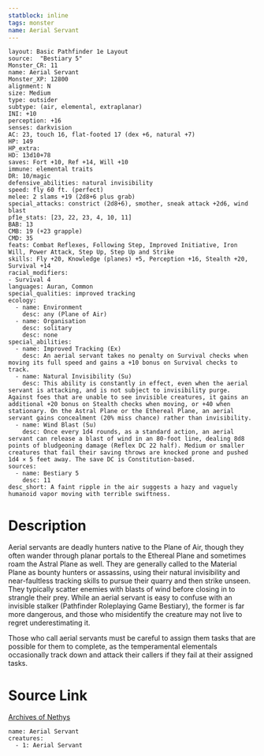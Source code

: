 ```yaml
---
statblock: inline
tags: monster
name: Aerial Servant
---
```

```statblock
layout: Basic Pathfinder 1e Layout
source:  "Bestiary 5"
Monster_CR: 11
name: Aerial Servant
Monster_XP: 12800
alignment: N
size: Medium
type: outsider
subtype: (air, elemental, extraplanar)
INI: +10
perception: +16
senses: darkvision
AC: 23, touch 16, flat-footed 17 (dex +6, natural +7)
HP: 149
HP_extra: 
HD: 13d10+78
saves: Fort +10, Ref +14, Will +10
immune: elemental traits
DR: 10/magic
defensive_abilities: natural invisibility
speed: fly 60 ft. (perfect)
melee: 2 slams +19 (2d8+6 plus grab)
special_attacks: constrict (2d8+6), smother, sneak attack +2d6, wind blast
pf1e_stats: [23, 22, 23, 4, 10, 11]
BAB: 13
CMB: 19 (+23 grapple)
CMD: 35
feats: Combat Reflexes, Following Step, Improved Initiative, Iron Will, Power Attack, Step Up, Step Up and Strike
skills: Fly +20, Knowledge (planes) +5, Perception +16, Stealth +20, Survival +14
racial_modifiers:
- Survival 4
languages: Auran, Common
special_qualities: improved tracking
ecology:
  - name: Environment
    desc: any (Plane of Air)
  - name: Organisation
    desc: solitary
    desc: none
special_abilities:
  - name: Improved Tracking (Ex)
    desc: An aerial servant takes no penalty on Survival checks when moving its full speed and gains a +10 bonus on Survival checks to track.
  - name: Natural Invisibility (Su)
    desc: This ability is constantly in effect, even when the aerial servant is attacking, and is not subject to invisibility purge. Against foes that are unable to see invisible creatures, it gains an additional +20 bonus on Stealth checks when moving, or +40 when stationary. On the Astral Plane or the Ethereal Plane, an aerial servant gains concealment (20% miss chance) rather than invisibility.
  - name: Wind Blast (Su)
    desc: Once every 1d4 rounds, as a standard action, an aerial servant can release a blast of wind in an 80-foot line, dealing 8d8 points of bludgeoning damage (Reflex DC 22 half). Medium or smaller creatures that fail their saving throws are knocked prone and pushed 1d4 × 5 feet away. The save DC is Constitution-based.
sources:
  - name: Bestiary 5
    desc: 11
desc_short: A faint ripple in the air suggests a hazy and vaguely humanoid vapor moving with terrible swiftness.
```
# Description
Aerial servants are deadly hunters native to the Plane of Air, though they often wander through planar portals to the Ethereal Plane and sometimes roam the Astral Plane as well. They are generally called to the Material Plane as bounty hunters or assassins, using their natural invisibility and near-faultless tracking skills to pursue their quarry and then strike unseen. They typically scatter enemies with blasts of wind before closing in to strangle their prey. While an aerial servant is easy to confuse with an invisible stalker (Pathfinder Roleplaying Game Bestiary), the former is far more dangerous, and those who misidentify the creature may not live to regret underestimating it.

Those who call aerial servants must be careful to assign them tasks that are possible for them to complete, as the temperamental elementals occasionally track down and attack their callers if they fail at their assigned tasks.
# Source Link
[Archives of Nethys](https://aonprd.com/MonsterDisplay.aspx?ItemName=Aerial%20Servant)
```encounter-table
name: Aerial Servant
creatures:
  - 1: Aerial Servant
```
